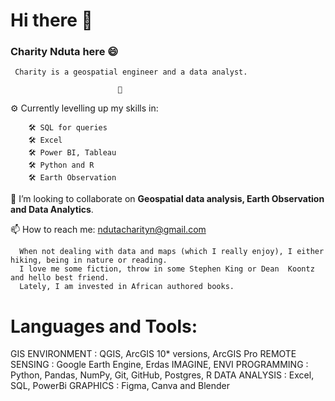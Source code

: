   # Hi there 👋
   ### Charity Nduta here :smile:
     Charity is a geospatial engineer and a data analyst.
                            
                            🌱

⚙ Currently levelling up my skills in:

        🛠 SQL for queries
        🛠 Excel
        🛠 Power BI, Tableau
        🛠 Python and R
        🛠 Earth Observation
        

 🤝 I’m looking to collaborate on __Geospatial data analysis, Earth Observation and Data Analytics__.
 
 
 📫 How to reach me: ndutacharityn@gmail.com
 
      When not dealing with data and maps (which I really enjoy), I either hiking, being in nature or reading.
      I love me some fiction, throw in some Stephen King or Dean  Koontz and hello best friend.
      Lately, I am invested in African authored books.
 


  # Languages and Tools:
  
GIS ENVIRONMENT : QGIS, ArcGIS 10* versions, ArcGIS Pro
REMOTE SENSING : Google Earth Engine, Erdas IMAGINE, ENVI
PROGRAMMING : Python, Pandas, NumPy, Git, GitHub, Postgres, R
DATA ANALYSIS : Excel, SQL, PowerBi
GRAPHICS : Figma, Canva and Blender
